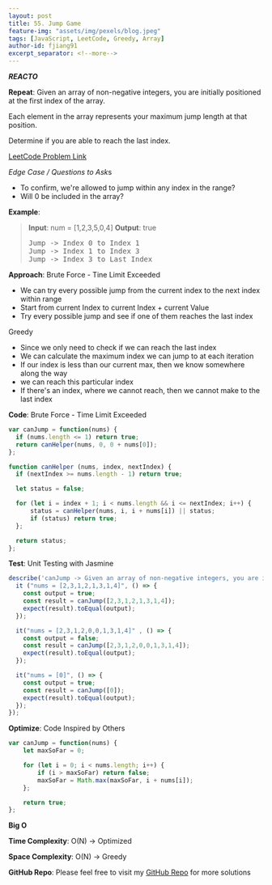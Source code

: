 ```yaml
---
layout: post
title: 55. Jump Game
feature-img: "assets/img/pexels/blog.jpeg"
tags: [JavaScript, LeetCode, Greedy, Array]
author-id: fjiang91
excerpt_separator: <!--more-->
---
```


***REACTO***

**Repeat**:
Given an array of non-negative integers, you are initially positioned at the first index of the array.

Each element in the array represents your maximum jump length at that position.

Determine if you are able to reach the last index.

[LeetCode Problem Link](https://leetcode.com/problems/jump-game/)

*Edge Case / Questions to Ask*s
* To confirm, we're allowed to jump within any index in the range?
* Will 0 be included in the array?

<!--more-->

**Example**:
> **Input**: num = [1,2,3,5,0,4]
> **Output**: true
> <pre>
> Jump -> Index 0 to Index 1
> Jump -> Index 1 to Index 3
> Jump -> Index 3 to Last Index
> </pre>

**Approach**:
Brute Force - Tine Limit Exceeded
* We can try every possible jump from the current index to the next index within range
* Start from current Index to current Index + current Value
* Try every possible jump and see if one of them reaches the last index

Greedy
* Since we only need to check if we can reach the last index
* We can calculate the maximum index we can jump to at each iteration
* If our index is less than our current max, then we know somewhere along the way
* we can reach this particular index
* If there's an index, where we cannot reach, then we cannot make to the last index

**Code**: Brute Force - Time Limit Exceeded
```javascript
var canJump = function(nums) {
  if (nums.length <= 1) return true;
  return canHelper(nums, 0, 0 + nums[0]);
};

function canHelper (nums, index, nextIndex) {
  if (nextIndex >= nums.length - 1) return true;

  let status = false;

  for (let i = index + 1; i < nums.length && i <= nextIndex; i++) {
      status = canHelper(nums, i, i + nums[i]) || status;
      if (status) return true;
  };

  return status;
};
```

**Test**: Unit Testing with Jasmine
```javascript
describe('canJump -> Given an array of non-negative integers, you are initially positioned at the first index of the array.', () => {
  it ("nums = [2,3,1,2,1,3,1,4]", () => {
    const output = true;
    const result = canJump([2,3,1,2,1,3,1,4]);
    expect(result).toEqual(output);
  });

  it("nums = [2,3,1,2,0,0,1,3,1,4]" , () => {
    const output = false;
    const result = canJump([2,3,1,2,0,0,1,3,1,4]);
    expect(result).toEqual(output);
  });

  it("nums = [0]", () => {
    const output = true;
    const result = canJump([0]);
    expect(result).toEqual(output);
  });
});
```

**Optimize**: Code Inspired by Others
```javascript
var canJump = function(nums) {
    let maxSoFar = 0;

    for (let i = 0; i < nums.length; i++) {
        if (i > maxSoFar) return false;
        maxSoFar = Math.max(maxSoFar, i + nums[i]);
    };

    return true;
};
```

**Big O**

**Time Complexity**: O(N) -> Optimized

**Space Complexity**: O(N) -> Greedy

**GitHub Repo**: Please feel free to visit my [GitHub Repo](https://github.com/fjiang91/LeetCode-Solutions) for more solutions
